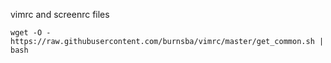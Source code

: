 vimrc and screenrc files

    wget -O - https://raw.githubusercontent.com/burnsba/vimrc/master/get_common.sh | bash
